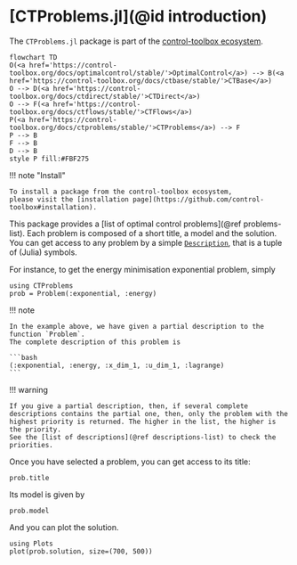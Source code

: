 # [CTProblems.jl](@id introduction)

The `CTProblems.jl` package is part of the [control-toolbox ecosystem](https://github.com/control-toolbox).

```mermaid
flowchart TD
O(<a href='https://control-toolbox.org/docs/optimalcontrol/stable/'>OptimalControl</a>) --> B(<a href='https://control-toolbox.org/docs/ctbase/stable/'>CTBase</a>)
O --> D(<a href='https://control-toolbox.org/docs/ctdirect/stable/'>CTDirect</a>)
O --> F(<a href='https://control-toolbox.org/docs/ctflows/stable/'>CTFlows</a>)
P(<a href='https://control-toolbox.org/docs/ctproblems/stable/'>CTProblems</a>) --> F
P --> B
F --> B
D --> B
style P fill:#FBF275
```

!!! note "Install"

    To install a package from the control-toolbox ecosystem, 
    please visit the [installation page](https://github.com/control-toolbox#installation).

This package provides a [list of optimal control problems](@ref problems-list). Each problem is composed of a short title, a model and the solution. You can get access to any problem by a simple [`Description`](https://control-toolbox.org/CTDocs.jl/ctbase/stable/api-description.html), that is a tuple of (Julia) symbols.

For instance, to get the energy minimisation exponential problem, simply

```@example main
using CTProblems
prob = Problem(:exponential, :energy)
```

!!! note

    In the example above, we have given a partial description to the function `Problem`. 
    The complete description of this problem is

    ```bash
    (:exponential, :energy, :x_dim_1, :u_dim_1, :lagrange)
    ```

!!! warning

    If you give a partial description, then, if several complete descriptions contains the partial one, then, only the problem with the highest priority is returned. The higher in the list, the higher is the priority.
    See the [list of descriptions](@ref descriptions-list) to check the priorities.

Once you have selected a problem, you can get access to its title:

```@example main
prob.title
```

Its model is given by

```@example main
prob.model
```

And you can plot the solution.

```@example main
using Plots
plot(prob.solution, size=(700, 500))
```
